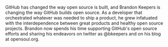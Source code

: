 GitHub has changed the way open source is built, and Brandon Keepers is changing the way GitHub builds open source. As a developer that orchestrated whatever was needed to ship a product, he grew infatuated with the interdependence between great products and healthy open source projects. Brandon now spends his time supporting GitHub's open source efforts and sharing his endeavors on twitter as @bkeepers and on his blog at opensoul.org.
